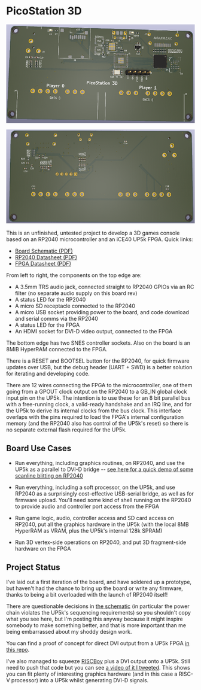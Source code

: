 PicoStation 3D
==============

![Top view of board, showing an RP2040 microcontroller, iCE40 UP5k FPGA, 8MB HyperRAM, HDMI socket, micro SD receptacle, audio jack, two SNES controller ports, micro USB for power + data.](img/board_reva_render_top.png)

![Bottom view of board, showing some routing, and the placement of power supply bypass capacitors](img/board_reva_render_bottom.png)

This is an unfinished, untested project to develop a 3D games console based on an RP2040 microcontroller and an iCE40 UP5k FPGA. Quick links:

- [Board Schematic (PDF)](board/picostation.pdf)
- [RP2040 Datasheet (PDF)](https://datasheets.raspberrypi.org/rp2040/rp2040-datasheet.pdf)
- [FPGA Datasheet (PDF)](http://www.latticesemi.com/-/media/LatticeSemi/Documents/DataSheets/iCE/iCE40-UltraPlus-Family-Data-Sheet.ashx)

From left to right, the components on the top edge are:

- A 3.5mm TRS audio jack, connected straight to RP2040 GPIOs via an RC filter (no separate audio supply on this board rev)
- A status LED for the RP2040
- A micro SD receptacle connected to the RP2040
- A micro USB socket providing power to the board, and code download and serial comms via the RP2040
- A status LED for the FPGA
- An HDMI socket for DVI-D video output, connected to the FPGA

The bottom edge has two SNES controller sockets. Also on the board is an 8MiB HyperRAM connected to the FPGA.

There is a RESET and BOOTSEL button for the RP2040, for quick firmware updates over USB, but the debug header (UART + SWD) is a better solution for iterating and developing code.

There are 12 wires connecting the FPGA to the microcontroller, one of them going from a GPOUT clock output on the RP2040 to a GB_IN global clock input pin on the UP5k. The intention is to use these for an 8 bit parallel bus with a free-running clock, a valid-ready handshake and an IRQ line, and for the UP5k to derive its internal clocks from the bus clock. This interface overlaps with the pins required to load the FPGA's internal configuration memory (and the RP2040 also has control of the UP5k's reset) so there is no separate external flash required for the UP5k.

Board Use Cases
---------------

- Run everything, including graphics routines, on RP2040, and use the UP5k as a parallel to DVI-D bridge -- [see here for a quick demo of some scanline blitting on RP2040](https://twitter.com/wren6991/status/1352983731661926401?s=20)

- Run everything, including a soft processor, on the UP5k, and use RP2040 as a surprisingly cost-effective USB-serial bridge, as well as for firmware upload. You'll need some kind of shell running on the RP2040 to provide audio and controller port access from the FPGA

- Run game logic, audio, controller access and SD card access on RP2040, put all the graphics hardware in the UP5k (with the local 8MB HyperRAM as VRAM, plus the UP5k's internal 128k SPRAM)

- Run 3D vertex-side operations on RP2040, and put 3D fragment-side hardware on the FPGA

Project Status
--------------

I've laid out a first iteration of the board, and have soldered up a prototype, but haven't had the chance to bring up the board or write any firmware, thanks to being a bit overloaded with the launch of RP2040 itself!

There are questionable decisions in [the schematic](board/picostatoin.pdf) (in particular the power chain violates the UP5k's sequencing requirements) so you shouldn't copy what you see here, but I'm posting this anyway because it might inspire somebody to make something better, and that is more important than me being embarrassed about my shoddy design work.

You can find a proof of concept for direct DVI output from a UP5k FPGA [in this repo](https://github.com/Wren6991/smoldvi).

I've also managed to squeeze [RISCBoy](https://github.com/Wren6991/RISCBoy) plus a DVI output onto a UP5k. Still need to push that code but you can see [a video of it I tweeted](https://twitter.com/wren6991/status/1348722305720004608?s=20). This shows you can fit plenty of interesting graphics hardware (and in this case a RISC-V processor) into a UP5k whilst generating DVI-D signals.

